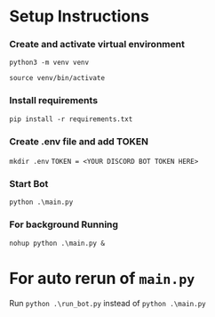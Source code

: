 # Setup Instructions
### Create and activate virtual environment
`python3 -m venv venv`

`source venv/bin/activate`
### Install requirements
`pip install -r requirements.txt`
### Create .env file and add TOKEN
`mkdir .env`
`TOKEN = <YOUR DISCORD BOT TOKEN HERE>`
### Start Bot
`python .\main.py`
### For background Running
`nohup python .\main.py &`

# For auto rerun of `main.py`
Run `python .\run_bot.py` instead of `python .\main.py`
